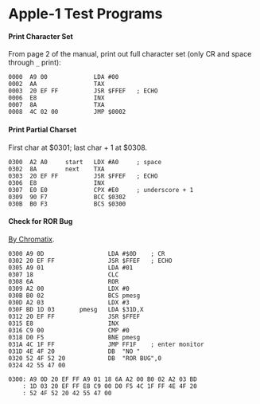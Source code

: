 Apple-1 Test Programs
=====================

#### Print Character Set

From page 2 of the manual, print out full character set (only CR and
space through `_` print):

    0000  A9 00             LDA #00
    0002  AA                TAX
    0003  20 EF FF          JSR $FFEF   ; ECHO
    0006  E8                INX
    0007  8A                TXA
    0008  4C 02 00          JMP $0002

#### Print Partial Charset

First char at $0301; last char + 1 at $0308.

    0300  A2 A0     start   LDX #A0     ; space
    0302  8A        next    TXA
    0303  20 EF FF          JSR $FFEF   ; ECHO
    0306  E8                INX
    0307  E0 E0             CPX #E0     ; underscore + 1
    0309  90 F7             BCC $0302
    030B  B0 F3             BCS $0300

#### Check for ROR Bug

[By Chromatix](http://forum.6502.org/viewtopic.php?f=3&t=5643#p73970).

    0300 A9 0D                  LDA #$0D    ; CR
    0302 20 EF FF               JSR $FFEF   ; ECHO
    0305 A9 01                  LDA #01
    0307 18                     CLC
    0308 6A                     ROR
    0309 A2 00                  LDX #0
    030B B0 02                  BCS pmesg
    030D A2 03                  LDX #3
    030F BD 1D 03       pmesg   LDA $31D,X
    0312 20 EF FF               JSR $FFEF
    0315 E8                     INX
    0316 C9 00                  CMP #0
    0318 D0 F5                  BNE pmesg
    031A 4C 1F FF               JMP FF1F    ; enter monitor
    031D 4E 4F 20               DB  "NO "
    0320 52 4F 52 20            DB  "ROR BUG",0
    0324 42 55 47 00

    0300: A9 0D 20 EF FF A9 01 18 6A A2 00 B0 02 A2 03 BD
        : 1D 03 20 EF FF E8 C9 00 D0 F5 4C 1F FF 4E 4F 20
        : 52 4F 52 20 42 55 47 00
